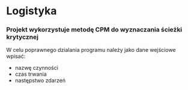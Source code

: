 # Logistyka

### Projekt wykorzystuje metodę CPM do wyznaczania ścieżki krytycznej

W celu poprawnego dzialania programu należy jako dane wejściowe wpisać:
- nazwę czynności 
- czas trwania
- następstwo zdarzeń 
